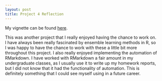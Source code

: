 ```yaml
---
layout: post
title: Project 4 Reflection
---
```


My vignette can be found [here](https://mrevans7.github.io/ST558_Project2/).

This was another project that I really enjoyed having the chance to work on. I have always been really fascinated by ensemble learning methods in R, so I was happy to have the chance to work with these a little bit more throughout this project. I also really enjoyed implementing the automation of RMarkdown. I have worked with RMarkdown a fair amount in my undergraduate classes, as I usually use it to write up my homework reports, but I did not know that it had the functionality of automation. This is definitely something that I could see myself using in a future career. 
